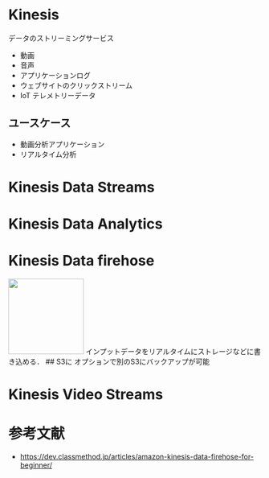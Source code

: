 # Kinesis
データのストリーミングサービス  
- 動画
- 音声
- アプリケーションログ
- ウェブサイトのクリックストリーム
- IoT テレメトリーデータ

## ユースケース
- 動画分析アプリケーション
- リアルタイム分析
# Kinesis Data Streams

# Kinesis Data Analytics
# Kinesis Data firehose
<img src="https://cdn-ssl-devio-img.classmethod.jp/wp-content/uploads/2019/04/amazon-kinesis-firehose-960x504.png" width=150 />
インプットデータをリアルタイムにストレージなどに書き込める．
## S3に
オプションで別のS3にバックアップが可能


# Kinesis Video Streams

# 参考文献
- https://dev.classmethod.jp/articles/amazon-kinesis-data-firehose-for-beginner/
